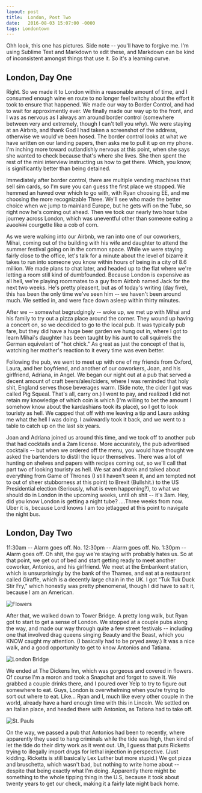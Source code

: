 ```yaml
---
layout: post
title:  London, Post Two
date:   2016-08-03 15:07:00 -0000
tags: Londontown
---
```


Ohh look, this one has pictures. Side note -- you'll have to forgive me. I'm using Sublime Text and Markdown to edit these, and Markdown can be kind of inconsistent amongst things that use it. So it's a learning curve. 

## London, Day One ##

Right. So we made it to London within a reasonable amount of time, and I consumed enough wine en route to no longer feel twitchy about the effort it took to ensure that happened. We made our way to Border Control, and had to wait for approximently ever. We finally made our way up to the front, and I was as nervous as I always am around border control (somewhere between very and extremely, though I can't tell you _why_). We were staying at an Airbnb, and thank God I had taken a screenshot of the address, otherwise we would've been hosed. The border control looks at what we have written on our landing papers, then asks me to pull it up on my phone. I'm inching more toward outlandishly nervous at this point, when she says she wanted to check because that's where she lives. She then spent the rest of the mini interview instructing us how to get there. Which, you know, is significantly better than being detained. 

Immediately after border control, there are multiple vending machines that sell sim cards, so I'm sure you can guess the first place we stopped. We hemmed an hawed over which to go with, with Ryan choosing EE, and me choosing the more recognizable Three. We'll see who made the better choice when we jump to mainland Europe, but he gets wifi on the Tube, so right now he's coming out ahead. Then we took our nearly two hour tube journey across London, which was uneventful other than someone eating a ~~zucchini~~ courgette like a cob of corn. 

As we were walking into our Airbnb, we ran into one of our coworkers, Mihai, coming out of the building with his wife and daughter to attend the summer festival going on in the common space. While we were staying fairly close to the office, let's talk for a minute about the level of bizarre it takes to run into someone you know within hours of being in a city of 8.6 million. We made plans to chat later, and headed up to the flat where we're letting a room still kind of dumbfounded. Because London is expensive as all hell, we're playing roommates to a guy from Airbnb named Jack for the next two weeks. He's pretty pleasent, but as of today's writing (day five), this has been the only time we've seen him  -- we haven't been around much. We settled in, and were face down asleep within thirty minutes. 

After we -- somewhat begrudgingly -- woke up, we met up with Mihai and his family to try out a pizza place around the corner. They wound up having a concert on, so we decdided to go to the local pub. It was typically pub fare, but they did have a huge beer garden we hung out in, where I got to learn Mihai's daughter has been taught by his aunt to call squirrels the German equivelant of "hot chick." As great as just the concept of that is, watching her mother's reaction to it every time was even better. 

Following the pub, we went to meet up with one of my friends from Oxford, Laura, and her boyfriend, and another of our coworkers, Joan, and his girlfriend, Adriana, in Angel. We began our night out at a pub that served a decent amount of craft beers/ales/ciders, where I was reminded that holy shit, England serves those beverages warm. (Side note, the cider I got was called Pig Squeal. That's all, carry on.) I went to pay, and realized I did not retain my knowledge of which coin is which (I'm willing to bet the amount I somehow know about the kardashians took its place), so I got to look touristy as hell. We capped that off with me leaving a tip and Laura asking me what the hell I was doing. I awkwardly took it back, and we went to a table to catch up on the last six years. 

Joan and Adriana joined us around this time, and we took off to another pub that had cocktails and a 2am license. More accurately, the pub advertised cocktails -- but when we ordered off the menu, you would have thought we asked the bartenders to distill the liquor themselves. There was a lot of hunting on shelves and papers with recipes coming out, so we'll call that part two of looking touristy as hell. We sat and drank and talked about everything from Game of Thrones (I still haven't seen it, and am tempted not to out of sheer stubborness at this point) to Brexit (Bullshit.) to the US Presidential election (Seriously, what is even happening?), to what we should do in London in the upcoming weeks, until oh shit -- it's 3am. Hey, did you know London is getting a night tube? ....Three weeks from now. Uber it is, because Lord knows I am too jetlagged at this point to navigate the night bus. 

## London, Day Two ##

11:30am -- Alarm goes off. No.
12:30pm -- Alarm goes off. No.
1:30pm -- Alarm goes off. Oh shit, the guy we're staying with probably hates us. 
So at that point, we get out of bed and start getting ready to meet another coworker, Antonios, and his girlfriend. We meet at the Embankent station, which is unsurprisingly by the bank of the Thames, and eat at a restaurant called Giraffe, which is a decently large chain in the UK. I got "Tuk Tuk Duck Stir Fry," which honestly was pretty phenomenal, though I did have to salt it, because I am an American. 

![Flowers](https://i.imgur.com/32hibE3.jpg "Flowers at Giraffe. I thought they were cool.")


After that, we walked down to Tower Bridge. A pretty long walk, but Ryan got to start to get a sense of London. We stopped at a couple pubs along the way, and made our way through quite a few street festivals -- including one that involved drag queens singing Beauty and the Beast, which you KNOW caught my attention. (I basically had to be pryed away.) It was a nice walk, and a good opportunity to get to know Antonios and Tatiana. 

![London Bridge](https://i.imgur.com/Wxz1flX.jpg "Tower Bridge. Not London Bridge. Also not falling down")

We ended at The Dickens Inn, which was gorgeous and covered in flowers. Of course I'm a moron and took a Snapchat and forgot to save it. We grabbed a couple drinks there, and I poured over Yelp to try to figure out somewhere to eat. Guys, London is overwhelming when you're trying to sort out where to eat. Like... Ryan and I, much like every other couple in the world, already have a hard enough time with this in Lincoln. We settled on an Italian place, and headed there with Antonios, as Tatiana had to take off.

![St. Pauls](https://i.imgur.com/RfDhiZK.jpg "St. Paul's Cathedral")

On the way, we passed a pub that Antonios had been to recently, where apparently they used to hang criminals while the tide was high, then kind of let the tide do their dirty work as it went out. Uh, I guess that puts Ricketts trying to illegally import drugs for lethal injection in perspective. (Just kidding. Ricketts is still basically Lex Luther but more stupid.) We got pizza and bruschetta, which wasn't bad, but nothing to write home about -- despite that being exactly what I'm doing. Apparently there might be something to the whole tipping thing in the U.S, because it took about twenty years to get our check, making it a fairly late night back home. 

